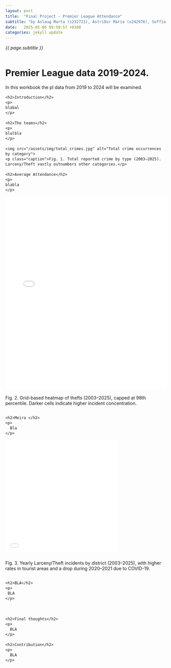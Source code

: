 ```yaml
---
layout: post
title:  "Final Project - Premier League Attendance"
subtitle: "by Áslaug Marta (s232721), Ástríður María (s242976), Soffía Steingrímsdóttir (s242691)"
date:   2025-05-06 09:50:57 +0100
categories: jekyll update
---
```

*{{ page.subtitle }}*


<div class="magazine-layout">
  <!-- LEFT COLUMN -->
  <div class="column left">
    <h1>Premier League data 2019-2024.</h1>
    <p class="lede">
      In this workbook the pl data from 2019 to 2024 will be examined.
    </p>

    <h2>Introduction</h2>
    <p>
    blabal
    </p>

    <h2>The teams</h2>
    <p>
    blalbla
    </p>

    <img src="/assets/img/total_crimes.jpg" alt="Total crime occurrences by category">
    <p class="caption">Fig. 1. Total reported crime by type (2003–2025). Larceny/Theft vastly outnumbers other categories.</p>

    <h2>Average Attendance</h2>
    <p>
    blabla
    </p>

   <iframe src="/assets/html/theft_map.html" width="100%" height="600px" style="border:none;"></iframe>
    <p class="caption">Fig. 2. Grid-based heatmap of thefts (2003–2025), capped at 98th percentile. Darker cells indicate higher incident concentration.</p>
 
 </div>

  <!-- RIGHT COLUMN -->
  <div class="column right">

    <h2>Meira </h2>
    <p>
      Bla
    </p>

 <div style="width: 100%; overflow-x: auto;">
  <div style="transform: scale(0.7); transform-origin: top left; width: 500px; height: 360px;">
    <iframe 
      src="/assets/html/graf3.html" 
      style="width: 100%; height: 500px; border: none;"
      >
    </iframe>
  </div>
  <p class="caption">Fig. 3. Yearly Larceny/Theft incidents by district (2003–2025), with higher rates in tourist areas and a drop during 2020–2021 due to COVID-19.</p>
</div>

    <h2>BLA</h2>
    <p>
     BLA
    </p>



    <h2>Final thoughts</h2>
    <p>
      BLA
    </p>

    <h2>Contribution</h2>
    <p>
      BLA
    </p>
  </div>
</div>
